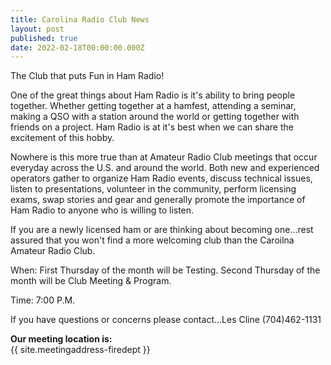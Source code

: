 ```yaml
---
title: Carolina Radio Club News
layout: post
published: true
date: 2022-02-18T00:00:00.000Z
---
```



            
The Club that puts Fun in Ham Radio!

One of the great things about Ham Radio is it's ability to bring people together.  Whether getting together at a hamfest, attending a seminar, making a QSO with a station around the world or getting together with friends on a project. Ham Radio is at it's best when we can share the excitement of this hobby.

Nowhere is this more true than at Amateur Radio Club meetings that occur everyday across the U.S. and around the world. Both new and experienced operators gather to organize Ham Radio events, discuss technical issues, listen to presentations, volunteer in the community, perform licensing exams, swap stories and gear and generally promote the importance of Ham Radio to anyone who is willing to listen.

If you are a newly licensed ham or are thinking about becoming one...rest assured that you won't find a more welcoming club than the Caroilna Amateur Radio Club.

When: First Thursday of the month will be Testing.
      Second Thursday of the month will be Club Meeting & Program.
      
Time: 7:00 P.M.

If you have questions or concerns please contact...Les Cline (704)462-1131

**Our meeting location is:**  
{{ site.meetingaddress-firedept }}
